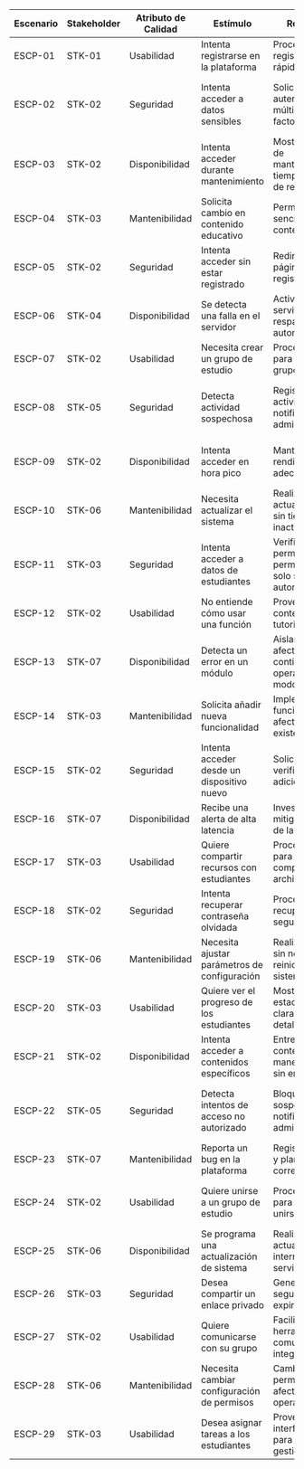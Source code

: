 | Escenario | Stakeholder | Atributo de Calidad | Estímulo | Respuesta | Comentarios |
|-----------|-------------|---------------------|----------|-----------|-------------|
| ESCP-01   | STK-01      | Usabilidad          | Intenta registrarse en la plataforma | Proceso de registro claro y rápido | Incluir validaciones en tiempo real |
| ESCP-02   | STK-02      | Seguridad           | Intenta acceder a datos sensibles | Solicitar autenticación de múltiples factores | Utilizar autenticación por token y contraseñas fuertes |
| ESCP-03   | STK-02      | Disponibilidad      | Intenta acceder durante mantenimiento | Mostrar mensaje de mantenimiento y tiempo estimado de retorno | Notificar con anticipación sobre tiempos de mantenimiento |
| ESCP-04   | STK-03      | Mantenibilidad      | Solicita cambio en contenido educativo | Permitir edición sencilla de contenido | Implementar interfaz intuitiva para la edición de contenido |
| ESCP-05   | STK-02      | Seguridad           | Intenta acceder sin estar registrado | Redirigir a la página de registro | Implementar mensajes de error claros |
| ESCP-06   | STK-04      | Disponibilidad      | Se detecta una falla en el servidor | Activar un servidor de respaldo automáticamente | Implementar redundancia activa |
| ESCP-07   | STK-02      | Usabilidad          | Necesita crear un grupo de estudio | Proceso intuitivo para creación de grupos | Proveer tutoriales rápidos y fáciles |
| ESCP-08   | STK-05      | Seguridad           | Detecta actividad sospechosa | Registrar la actividad y notificar al administrador | Implementar monitoreo continuo y alertas automáticas |
| ESCP-09   | STK-02      | Disponibilidad      | Intenta acceder en hora pico | Mantener el rendimiento adecuado | Escalar recursos automáticamente durante horas pico |
| ESCP-10   | STK-06      | Mantenibilidad      | Necesita actualizar el sistema | Realizar actualizaciones sin tiempo de inactividad | Utilizar despliegues en caliente |
| ESCP-11   | STK-03      | Seguridad           | Intenta acceder a datos de estudiantes | Verificar permisos y permitir acceso solo si autorizado | Implementar control de acceso basado en roles |
| ESCP-12   | STK-02      | Usabilidad          | No entiende cómo usar una función | Proveer ayuda contextual y tutoriales | Implementar sistema de ayuda en línea |
| ESCP-13   | STK-07      | Disponibilidad      | Detecta un error en un módulo | Aislar el módulo afectado y continuar operando en modo degradado | Implementar arquitectura modular |
| ESCP-14   | STK-03      | Mantenibilidad      | Solicita añadir nueva funcionalidad | Implementar la funcionalidad sin afectar las existentes | Utilizar diseño modular y pruebas automatizadas |
| ESCP-15   | STK-02      | Seguridad           | Intenta acceder desde un dispositivo nuevo | Solicitar verificación adicional | Implementar notificaciones de acceso desde nuevos dispositivos |
| ESCP-16   | STK-07      | Disponibilidad      | Recibe una alerta de alta latencia | Investigar y mitigar la causa de la latencia | Implementar monitoreo de rendimiento |
| ESCP-17   | STK-03      | Usabilidad          | Quiere compartir recursos con estudiantes | Proceso sencillo para subir y compartir archivos | Integrar con servicios de almacenamiento en la nube |
| ESCP-18   | STK-02      | Seguridad           | Intenta recuperar contraseña olvidada | Proceso de recuperación seguro y rápido | Utilizar correo electrónico o autenticación de dos factores |
| ESCP-19   | STK-06      | Mantenibilidad      | Necesita ajustar parámetros de configuración | Realizar ajustes sin necesidad de reiniciar el sistema | Implementar parametrización |
| ESCP-20   | STK-03      | Usabilidad          | Quiere ver el progreso de los estudiantes | Mostrar estadísticas claras y detalladas | Implementar panel de control para profesores |
| ESCP-21   | STK-02      | Disponibilidad      | Intenta acceder a contenidos específicos | Entregar contenido de manera rápida y sin errores | Utilizar técnicas de caché |
| ESCP-22   | STK-05      | Seguridad           | Detecta intentos de acceso no autorizado | Bloquear IPs sospechosas y notificar a administradores | Implementar firewall y sistemas de detección de intrusos |
| ESCP-23   | STK-07      | Mantenibilidad      | Reporta un bug en la plataforma | Registrar el bug y planificar su corrección | Implementar sistema de tickets para bugs |
| ESCP-24   | STK-02      | Usabilidad          | Quiere unirse a un grupo de estudio | Proceso intuitivo para buscar y unirse a grupos | Proveer filtros y opciones de búsqueda avanzadas |
| ESCP-25   | STK-06      | Disponibilidad      | Se programa una actualización de sistema | Realizar actualización sin interrumpir el servicio | Implementar actualizaciones automáticas |
| ESCP-26   | STK-03      | Seguridad           | Desea compartir un enlace privado | Generar enlaces seguros y con expiración | Implementar gestión de enlaces seguros |
| ESCP-27   | STK-02      | Usabilidad          | Quiere comunicarse con su grupo | Facilitar herramientas de comunicación integradas | Implementar chat y foros de discusión |
| ESCP-28   | STK-06      | Mantenibilidad      | Necesita cambiar configuración de permisos | Cambiar permisos sin afectar la operación | Implementar roles y permisos configurables |
| ESCP-29   | STK-03      | Usabilidad          | Desea asignar tareas a los estudiantes | Proveer una interfaz sencilla para asignar y gestionar tareas | Implementar integraciones con calendarios y recordatorios |
